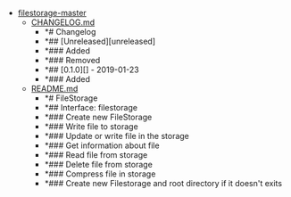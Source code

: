 - <a href = "E:\Node_projects\Node_Way\ArchivTSH_2\ArhivMetarhia_2\filestorage-master\cat.filestorage-master\dir.filestorage-master.md">filestorage-master</a>
    - <a href = "E:\Node_projects\Node_Way\ArchivTSH_2\ArhivMetarhia_2\filestorage-master\CHANGELOG.md">CHANGELOG.md</a>
        - *# Changelog
        - *## [Unreleased][unreleased]
        - *### Added
        - *### Removed
        - *## [0.1.0][] - 2019-01-23
        - *### Added
    - <a href = "E:\Node_projects\Node_Way\ArchivTSH_2\ArhivMetarhia_2\filestorage-master\README.md">README.md</a>
        - *# FileStorage
        - *## Interface: filestorage
        - *### Create new FileStorage
        - *### Write file to storage
        - *### Update or write file in the storage
        - *### Get information about file
        - *### Read file from storage
        - *### Delete file from storage
        - *### Compress file in storage
        - *### Create new Filestorage and root directory if it doesn't exits
